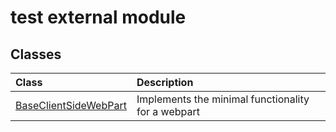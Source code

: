 # test external module


## Classes

| Class	   |  Description |
|:-------------|:---------------|
| [BaseClientSideWebPart](BaseClientSideWebPart.md)     | Implements the minimal functionality for a webpart |




